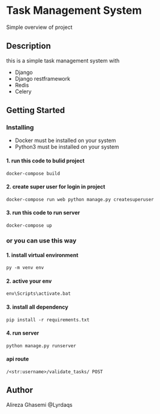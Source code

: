 # Task Management System

Simple overview of project

## Description

this is a simple task management system with
* Django
* Django restframework
* Redis
* Celery

## Getting Started

### Installing

* Docker must be installed on your system
* Python3 must be installed on your system

#### 1. run this code to bulid project 

`
docker-compose build
`

#### 2. create super user for login in project
`
docker-compose run web python manage.py createsuperuser
`

#### 3. run this code to run server

`
docker-compose up
`


### or you can use this way
#### 1. install virtual environment

`
 py -m venv env
`

#### 2. active your env

`
env\Scripts\activate.bat
`

#### 3. install all dependency

`
pip install -r requirements.txt
`

#### 4. run server

`
python manage.py runserver
`

#### api route
`
/<str:username>/validate_tasks/ POST
`

## Author

Alireza Ghasemi @Lyrdaqs
